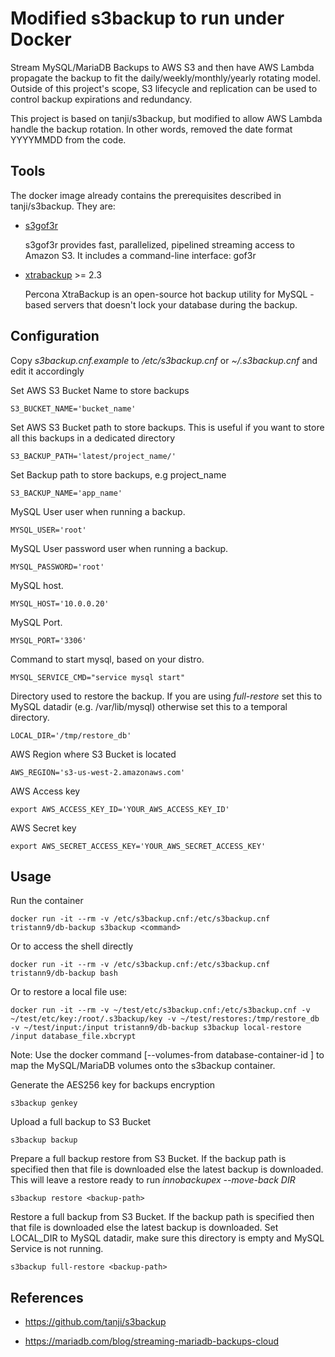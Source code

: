 # Modified s3backup to run under Docker

Stream MySQL/MariaDB Backups to AWS S3 and then have AWS Lambda propagate the backup to fit the daily/weekly/monthly/yearly rotating model.  Outside of this project's scope, S3 lifecycle and replication can be used to control backup expirations and redundancy.

This project is based on tanji/s3backup, but modified to allow AWS Lambda handle the backup rotation.  In other words, removed the date format YYYYMMDD from the code.


## Tools

The docker image already contains the prerequisites described in tanji/s3backup.  They are: 


- [s3gof3r](https://github.com/rlmcpherson/s3gof3r)

  s3gof3r provides fast, parallelized, pipelined streaming access to Amazon S3. It includes a command-line interface: gof3r
- [xtrabackup](http://www.percona.com/downloads/XtraBackup/LATEST/) >= 2.3

  Percona XtraBackup is an open-source hot backup utility for MySQL - based servers that doesn't lock your database during the backup.

## Configuration

Copy *s3backup.cnf.example* to */etc/s3backup.cnf* or *~/.s3backup.cnf* and edit it accordingly

Set AWS S3 Bucket Name to store backups

```
S3_BUCKET_NAME='bucket_name'
```

Set AWS S3 Bucket path to store backups. This is useful if you want to store all this backups in a dedicated directory

```
S3_BACKUP_PATH='latest/project_name/'
```

Set Backup path to store backups, e.g project_name

```
S3_BACKUP_NAME='app_name'
```

MySQL User user when running a backup.

```
MYSQL_USER='root'
```

MySQL User password user when running a backup.

```
MYSQL_PASSWORD='root'
```

MySQL host.

```
MYSQL_HOST='10.0.0.20'
```

MySQL Port.

```
MYSQL_PORT='3306'
```

Command to start mysql, based on your distro.

```
MYSQL_SERVICE_CMD="service mysql start"
```

Directory used to restore the backup. If you are using *full-restore* set this to MySQL datadir (e.g. /var/lib/mysql) otherwise set this to a temporal directory.

```
LOCAL_DIR='/tmp/restore_db'
```

AWS Region where S3 Bucket is located

```
AWS_REGION='s3-us-west-2.amazonaws.com'
```

AWS Access key

```
export AWS_ACCESS_KEY_ID='YOUR_AWS_ACCESS_KEY_ID'
```

AWS Secret key

```
export AWS_SECRET_ACCESS_KEY='YOUR_AWS_SECRET_ACCESS_KEY'
```

## Usage

Run the container

```
docker run -it --rm -v /etc/s3backup.cnf:/etc/s3backup.cnf  tristann9/db-backup s3backup <command>
```

Or to access the shell directly

```
docker run -it --rm -v /etc/s3backup.cnf:/etc/s3backup.cnf  tristann9/db-backup bash
```

Or to restore a local file use:

```
docker run -it --rm -v ~/test/etc/s3backup.cnf:/etc/s3backup.cnf -v ~/test/etc/key:/root/.s3backup/key -v ~/test/restores:/tmp/restore_db -v ~/test/input:/input tristann9/db-backup s3backup local-restore /input database_file.xbcrypt
```

Note: Use the docker command [--volumes-from database-container-id ] to map the MySQL/MariaDB volumes onto the s3backup container.

 

Generate the AES256 key for backups encryption

```
s3backup genkey
```

Upload a full backup to S3 Bucket

```
s3backup backup
```


Prepare a full backup restore from S3 Bucket.  If the backup path is specified then that file is downloaded else the latest backup is downloaded. This will leave a restore ready to run *innobackupex --move-back DIR*

```
s3backup restore <backup-path> 
```

Restore a full backup from S3 Bucket.  If the backup path is specified then that file is downloaded else the latest backup is downloaded. Set LOCAL_DIR to MySQL datadir, make sure this directory is empty and MySQL Service is not running.

```
s3backup full-restore <backup-path> 
```

## References

- https://github.com/tanji/s3backup

- https://mariadb.com/blog/streaming-mariadb-backups-cloud
